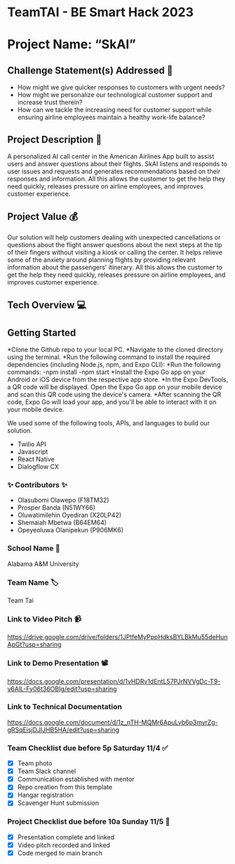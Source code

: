# TeamTAI - BE Smart Hack 2023

# Project Name: “SkAI”
## Challenge Statement(s) Addressed 🎯
* How might we give quicker responses to customers with urgent needs?
* How might we personalize our technological customer support and increase trust therein?
* How can we tackle the increasing need for customer support while ensuring airline employees maintain a healthy work-life balance? 

## Project Description 🤯
A personalized AI call center in the American Airlines App built to assist users and answer questions about their flights. SkAI listens and responds to user issues and requests and generates recommendations based on their responses and information. All this allows the customer to get the help they need quickly, releases pressure on airline employees, and improves customer experience.

## Project Value 💰
Our solution will help customers dealing with unexpected cancellations or questions about the flight answer questions about the next steps at the tip of their fingers without visiting a kiosk or calling the center. It helps relieve some of the anxiety around planning flights by providing relevant information about the passengers' itinerary. All this allows the customer to get the help they need quickly, releases pressure on airline employees, and improves customer experience.

## Tech Overview 💻

## Getting Started 
*Clone the Github repo to your local PC.
*Navigate to the cloned directory using the terminal.
*Run the following command to install the required dependencies (including Node.js, npm, and Expo CLI):
*Run the following commands:
  -npm install
  -npm start
*Install the Expo Go app on your Android or iOS device from the respective app store.
*In the Expo DevTools, a QR code will be displayed. Open the Expo Go app on your mobile device and scan this QR code using the device's camera.
*After scanning the QR code, Expo Go will load your app, and you'll be able to interact with it on your mobile device.

We used some of the following tools, APIs, and languages to build our solution.
* Twilio API
* Javascript
* React Native
* Dialogflow CX

### ✨ Contributors ✨
* Olasubomi Olawepo (F18TM32)
* Prosper Banda  (N51WY66)
* Oluwatimilehin Oyediran (X20LP42)
* Shemaiah Mbetwa (B64EM64)
* Opeyeoluwa Olanipekun (P906MK6)

### School Name 🏫
Alabama A&M University

### Team Name 🏷
Team Tai

### Link to Video Pitch 📹
https://drive.google.com/drive/folders/1JPtfeMyPppHdksBYLBkMu55deHunApGt?usp=sharing 

### Link to Demo Presentation 📽
https://docs.google.com/presentation/d/1vHDRv1dEntL57PJrNVVgDc-T9-v6AlL-Fy06t36OBIg/edit?usp=sharing 

### Link to Technical Documentation
https://docs.google.com/document/d/1z_nTH-MQMr6ApuLyb6p3myrZg-gRSqEisjDJlJHB5HA/edit?usp=sharing 

### Team Checklist due before 5p Saturday 11/4 ✅
- [x] Team photo
- [X] Team Slack channel
- [x] Communication established with mentor
- [X] Repo creation from this template
- [x] Hangar registration
- [x] Scavenger Hunt submission

### Project Checklist due before 10a Sunday 11/5 🏁
- [X] Presentation complete and linked
- [x] Video pitch recorded and linked
- [x] Code merged to main branch
